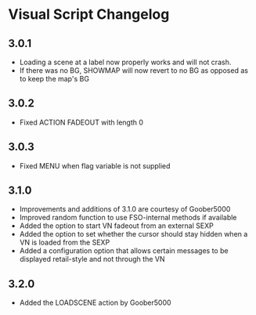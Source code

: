 # Visual Script Changelog
## 3.0.1
- Loading a scene at a label now properly works and will not crash.
- If there was no BG, SHOWMAP will now revert to no BG as opposed as to keep the map's BG
## 3.0.2
- Fixed ACTION FADEOUT with length 0
## 3.0.3
- Fixed MENU when flag variable is not supplied
## 3.1.0
- Improvements and additions of 3.1.0 are courtesy of Goober5000
- Improved random function to use FSO-internal methods if available
- Added the option to start VN fadeout from an external SEXP
- Added the option to set whether the cursor should stay hidden when a VN is loaded from the SEXP
- Added a configuration option that allows certain messages to be displayed retail-style and not through the VN
## 3.2.0
- Added the LOADSCENE action by Goober5000